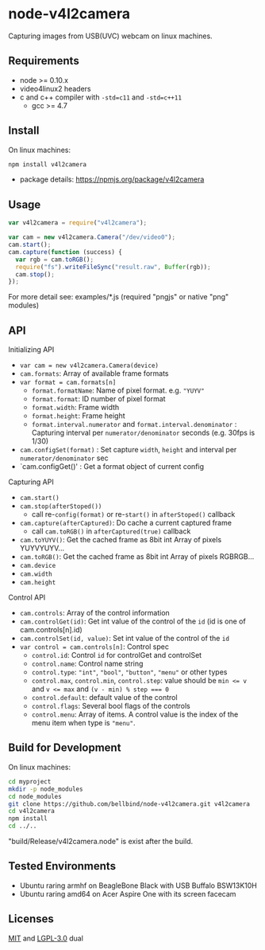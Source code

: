 # node-v4l2camera

Capturing images from USB(UVC) webcam on linux machines.

## Requirements

- node >= 0.10.x
- video4linux2 headers
- c and c++ compiler with `-std=c11` and `-std=c++11`
    - gcc >= 4.7

## Install

On linux machines:

```bash
npm install v4l2camera
```

- package details: https://npmjs.org/package/v4l2camera

## Usage

```js
var v4l2camera = require("v4l2camera");

var cam = new v4l2camera.Camera("/dev/video0");
cam.start();
cam.capture(function (success) {
  var rgb = cam.toRGB();
  require("fs").writeFileSync("result.raw", Buffer(rgb));
  cam.stop();
});
```

For more detail see: examples/*.js (required "pngjs" or native "png" modules)

## API

Initializing API

- `var cam = new v4l2camera.Camera(device)`
- `cam.formats`: Array of available frame formats
- `var format = cam.formats[n]`
    - `format.formatName`: Name of pixel format. e.g. `"YUYV"`
    - `format.format`: ID number of pixel format
    - `format.width`: Frame width
    - `format.height`: Frame height
    - `format.interval.numerator` and `format.interval.denominator`
      : Capturing interval per `numerator/denominator` seconds 
      (e.g. 30fps is 1/30)
- `cam.configSet(format)`
  : Set capture `width`, `height` and interval per `numerator/denominator` sec
- `cam.configGet()' : Get a format object of current config


Capturing API

- `cam.start()`
- `cam.stop(afterStoped())`
    - call re-`config(format)` or re-`start()` in `afterStoped()` callback
- `cam.capture(afterCaptured)`: Do cache a current captured frame
    - call `cam.toRGB()` in `afterCaptured(true)` callback
- `cam.toYUYV()`: Get the cached frame as 8bit int Array of pixels YUYVYUYV...
- `cam.toRGB()`: Get the cached frame as 8bit int Array of pixels RGBRGB...
- `cam.device`
- `cam.width`
- `cam.height`

Control API

- `cam.controls`: Array of the control information
- `cam.controlGet(id)`: Get int value of the control of the `id`
  (id is one of cam.controls[n].id)
- `cam.controlSet(id, value)`: Set int value of the control of the `id`
- `var control = cam.controls[n]`: Control spec
    - `control.id`: Control `id` for controlGet and controlSet
    - `control.name`: Control name string
    - `control.type`: `"int"`, `"bool"`, `"button"`, `"menu"` or other types
    - `control.max`, `control.min`, `control.step`: value should be
      `min <= v` and `v <= max` and `(v - min) % step === 0`
    - `control.default`: default value of the control
    - `control.flags`: Several bool flags of the controls
    - `control.menu`: Array of items. 
      A control value is the index of the menu item when type is `"menu"`.

## Build for Development

On linux machines:

```bash
cd myproject
mkdir -p node_modules
cd node_modules
git clone https://github.com/bellbind/node-v4l2camera.git v4l2camera
cd v4l2camera
npm install
cd ../..
```

"build/Release/v4l2camera.node" is exist after the build.

## Tested Environments

- Ubuntu raring armhf on BeagleBone Black with USB Buffalo BSW13K10H
- Ubuntu raring amd64 on Acer Aspire One with its screen facecam

## Licenses

[MIT](http://opensource.org/licenses/MIT) and 
[LGPL-3.0](http://opensource.org/licenses/LGPL-3.0) dual
